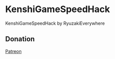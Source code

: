 # KenshiGameSpeedHack
KenshiGameSpeedHack by RyuzakiEverywhere

## Donation

[Patreon](https://patreon.com/user?u=84778916)
